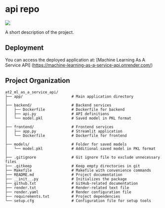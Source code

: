 # api repo

<a target="_blank" href="https://cookiecutter-data-science.drivendata.org/">
    <img src="https://img.shields.io/badge/CCDS-Project%20template-328F97?logo=cookiecutter" />
</a>

A short description of the project.
## Deployment
You can access the deployed application at: [Machine Learning As A Service API] (https://machine-learning-as-a-service-api.onrender.com/)

## Project Organization

```
at2_ml_as_a_service_api/
├── app/                      # Main application directory
│
├── backend/                  # Backend services
│   ├── Dockerfile            # Dockerfile for backend
│   ├── api.py                # API definitions
│   └── model.pkl             # Saved model in PKL format
│
├── frontend/                 # Frontend services
│   ├── app.py                # Streamlit application
│   └── Dockerfile            # Dockerfile for frontend
│
├── models/                   # Folder for saved models
│   └── model.pkl             # Additional saved model in PKL format
│
├── .gitignore                # Git ignore file to exclude unnecessary files
├── .gitkeep                  # Keep empty directories in git
├── Makefile                  # Makefile with convenience commands
├── README.md                 # Project documentation
├── __init__.py               # Initializes the package
├── github.txt                # GitHub-related documentation
├── render.txt                # Render-related text file
├── render.yaml               # Render configuration file
├── requirements.txt          # Project dependencies
└── setup.cfg                 # Configuration file for setup tools
